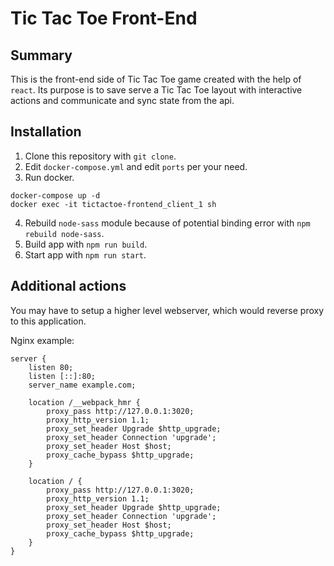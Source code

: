 # Tic Tac Toe Front-End

## Summary
This is the front-end side of Tic Tac Toe game created with the help of `react`. Its purpose is to save serve a Tic Tac Toe layout with interactive actions and communicate and sync state from the api.

## Installation
1. Clone this repository with `git clone`.
2. Edit `docker-compose.yml` and edit `ports` per your need.
3. Run docker.
```
docker-compose up -d
docker exec -it tictactoe-frontend_client_1 sh
```
4. Rebuild `node-sass` module because of potential binding error with `npm rebuild node-sass`.
5. Build app with `npm run build`.
6. Start app with `npm run start`.

## Additional actions
You may have to setup a higher level webserver, which would reverse proxy to this application.

Nginx example:
```
server {
    listen 80;
    listen [::]:80;
    server_name example.com;

    location /__webpack_hmr {
        proxy_pass http://127.0.0.1:3020;
        proxy_http_version 1.1;
        proxy_set_header Upgrade $http_upgrade;
        proxy_set_header Connection 'upgrade';
        proxy_set_header Host $host;
        proxy_cache_bypass $http_upgrade;
    }

    location / {
        proxy_pass http://127.0.0.1:3020;
        proxy_http_version 1.1;
        proxy_set_header Upgrade $http_upgrade;
        proxy_set_header Connection 'upgrade';
        proxy_set_header Host $host;
        proxy_cache_bypass $http_upgrade;
    }
}
```
